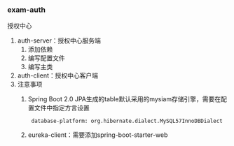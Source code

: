 ### exam-auth
授权中心

1. auth-server：授权中心服务端
	1. 添加依赖
	2. 编写配置文件
	3. 编写主类
2. auth-client：授权中心客户端
3. 注意事项
	1. Spring Boot 2.0 JPA生成的table默认采用的mysiam存储引擎，需要在配置文件中指定方言设置

			database-platform: org.hibernate.dialect.MySQL57InnoDBDialect
	2. eureka-client：需要添加spring-boot-starter-web